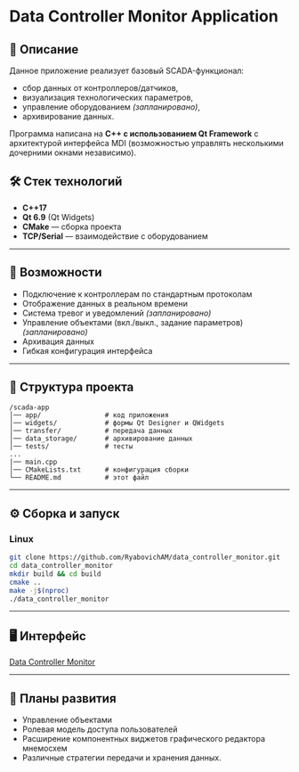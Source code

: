 # Data Controller Monitor Application

## 📖 Описание  
Данное приложение реализует базовый SCADA-функционал:  
- сбор данных от контроллеров/датчиков,  
- визуализация технологических параметров,  
- управление оборудованием *(запланировано)*,  
- архивирование данных.  

Программа написана на **C++ с использованием Qt Framework** c архитектурой интерфейса MDI (возможностью управлять несколькими дочерними окнами независимо).

## 🛠 Стек технологий  
- **C++17**  
- **Qt 6.9** (Qt Widgets)  
- **CMake** — сборка проекта  
- **TCP/Serial** — взаимодействие с оборудованием  

---

## 🚀 Возможности  
- Подключение к контроллерам по стандартным протоколам  
- Отображение данных в реальном времени  
- Система тревог и уведомлений *(запланировано)*  
- Управление объектами (вкл./выкл., задание параметров) *(запланировано)*  
- Архивация данных  
- Гибкая конфигурация интерфейса  

---

## 📂 Структура проекта  
```
/scada-app
│── app/                # код приложения
│── widgets/            # формы Qt Designer и QWidgets
│── transfer/           # передача данных
│── data_storage/       # архивирование данных
│── tests/              # тесты
...
|── main.cpp
│── CMakeLists.txt      # конфигурация сборки
└── README.md           # этот файл
```

---

## ⚙️ Сборка и запуск

### Linux
```bash
git clone https://github.com/RyabovichAM/data_controller_monitor.git
cd data_controller_monitor
mkdir build && cd build
cmake ..
make -j$(nproc)
./data_controller_monitor
```

---

## 🖥 Интерфейс  
[Data Controller Monitor](./screenshots/MainWindow.png)

---

## 📌 Планы развития  
- Управление объектами  
- Ролевая модель доступа пользователей  
- Расширение компонентных виджетов графического редактора мнемосхем  
- Различные стратегии передачи и хранения данных.
